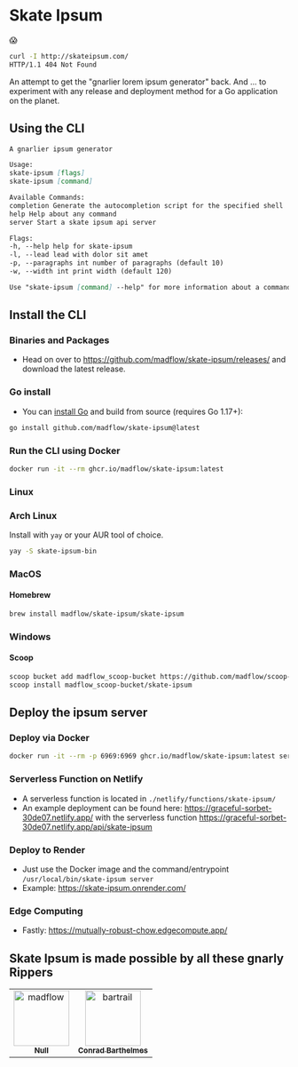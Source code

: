 # Skate Ipsum

😱

```bash
curl -I http://skateipsum.com/
HTTP/1.1 404 Not Found
```

An attempt to get the "gnarlier lorem ipsum generator" back. And ... to experiment with any release and deployment method for a Go application on the planet.

## Using the CLI

```markdown
A gnarlier ipsum generator

Usage:
skate-ipsum [flags]
skate-ipsum [command]

Available Commands:
completion Generate the autocompletion script for the specified shell
help Help about any command
server Start a skate ipsum api server

Flags:
-h, --help help for skate-ipsum
-l, --lead lead with dolor sit amet
-p, --paragraphs int number of paragraphs (default 10)
-w, --width int print width (default 120)

Use "skate-ipsum [command] --help" for more information about a command.
```

## Install the CLI

### Binaries and Packages

- Head on over to https://github.com/madflow/skate-ipsum/releases/ and download the latest release.

### Go install

- You can [install Go](https://golang.org/dl/) and build from source (requires Go 1.17+):

```bash
go install github.com/madflow/skate-ipsum@latest
```

### Run the CLI using Docker

```bash
docker run -it --rm ghcr.io/madflow/skate-ipsum:latest
```

### Linux

### Arch Linux

Install with `yay` or your AUR tool of choice.

```bash
yay -S skate-ipsum-bin
```

### MacOS

#### Homebrew

```bash
brew install madflow/skate-ipsum/skate-ipsum
```

### Windows

#### Scoop

```bash
scoop bucket add madflow_scoop-bucket https://github.com/madflow/scoop-bucket
scoop install madflow_scoop-bucket/skate-ipsum
```

## Deploy the ipsum server

### Deploy via Docker

```bash
docker run -it --rm -p 6969:6969 ghcr.io/madflow/skate-ipsum:latest server
```

### Serverless Function on Netlify

- A serverless function is located in `./netlify/functions/skate-ipsum/`
- An example deployment can be found here: https://graceful-sorbet-30de07.netlify.app/ with the serverless function https://graceful-sorbet-30de07.netlify.app/api/skate-ipsum

### Deploy to Render

- Just use the Docker image and the command/entrypoint `/usr/local/bin/skate-ipsum server`
- Example: https://skate-ipsum.onrender.com/

### Edge Computing

- Fastly: https://mutually-robust-chow.edgecompute.app/

## Skate Ipsum is made possible by all these gnarly Rippers

<!-- readme: contributors -start -->
<table>
<tr>
    <td align="center">
        <a href="https://github.com/madflow">
            <img src="https://avatars.githubusercontent.com/u/183248?v=4" width="100;" alt="madflow"/>
            <br />
            <sub><b>Null</b></sub>
        </a>
    </td>
    <td align="center">
        <a href="https://github.com/bartrail">
            <img src="https://avatars.githubusercontent.com/u/293793?v=4" width="100;" alt="bartrail"/>
            <br />
            <sub><b>Conrad Barthelmes</b></sub>
        </a>
    </td></tr>
</table>
<!-- readme: contributors -end -->
